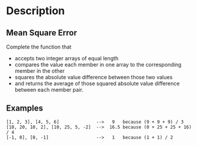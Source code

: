 # Description 

## Mean Square Error

Complete the function that
- accepts two integer arrays of equal length
- compares the value each member in one array to the corresponding member in the other
- squares the absolute value difference between those two values 
- and returns the average of those squared absolute value difference between each member pair.

## Examples
```
[1, 2, 3], [4, 5, 6]              -->   9   because (9 + 9 + 9) / 3
[10, 20, 10, 2], [10, 25, 5, -2]  -->  16.5 because (0 + 25 + 25 + 16) / 4
[-1, 0], [0, -1]                  -->   1   because (1 + 1) / 2
````

